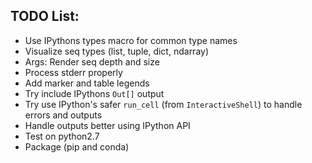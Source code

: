 ## TODO List:
- Use IPythons types macro for common type names
- Visualize seq types (list, tuple, dict, ndarray)
- Args: Render seq depth and size
- Process stderr properly
- Add marker and table legends
- Try include IPythons `Out[]` output
- Try use IPython's safer `run_cell` (from `InteractiveShell`) to handle errors
  and outputs
- Handle outputs better using IPython API
- Test on python2.7
- Package (pip and conda)
